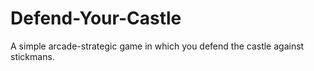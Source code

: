 # Defend-Your-Castle
A simple arcade-strategic game in which you defend the castle against stickmans.
